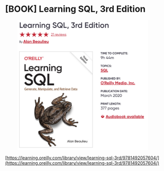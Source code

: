 # \[BOOK] Learning SQL, 3rd Edition

<figure><img src="../../../.gitbook/assets/image (208).png" alt=""><figcaption></figcaption></figure>

[https://learning.oreilly.com/library/view/learning-sql-3rd/9781492057604/](https://learning.oreilly.com/library/view/learning-sql-3rd/9781492057604/)
